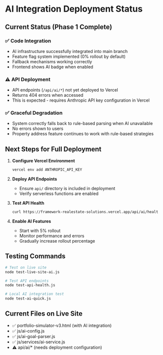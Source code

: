 # AI Integration Deployment Status

## Current Status (Phase 1 Complete)

### ✅ Code Integration
- AI infrastructure successfully integrated into main branch
- Feature flag system implemented (0% rollout by default)
- Fallback mechanisms working correctly
- Frontend shows AI badge when enabled

### ⚠️ API Deployment
- API endpoints (`/api/ai/*`) not yet deployed to Vercel
- Returns 404 errors when accessed
- This is expected - requires Anthropic API key configuration in Vercel

### ✅ Graceful Degradation
- System correctly falls back to rule-based parsing when AI unavailable
- No errors shown to users
- Property address feature continues to work with rule-based strategies

## Next Steps for Full Deployment

1. **Configure Vercel Environment**
   ```bash
   vercel env add ANTHROPIC_API_KEY
   ```

2. **Deploy API Endpoints**
   - Ensure `api/` directory is included in deployment
   - Verify serverless functions are enabled

3. **Test API Health**
   ```bash
   curl https://framework-realestate-solutions.vercel.app/api/ai/health
   ```

4. **Enable AI Features**
   - Start with 5% rollout
   - Monitor performance and errors
   - Gradually increase rollout percentage

## Testing Commands

```bash
# Test on live site
node test-live-site-ai.js

# Test API endpoints
node test-api-health.js

# Local AI integration test
node test-ai-quick.js
```

## Current Files on Live Site
- ✅ portfolio-simulator-v3.html (with AI integration)
- ✅ js/ai-config.js
- ✅ js/ai-goal-parser.js
- ✅ js/services/ai-service.js
- ⚠️ api/ai/* (needs deployment configuration)